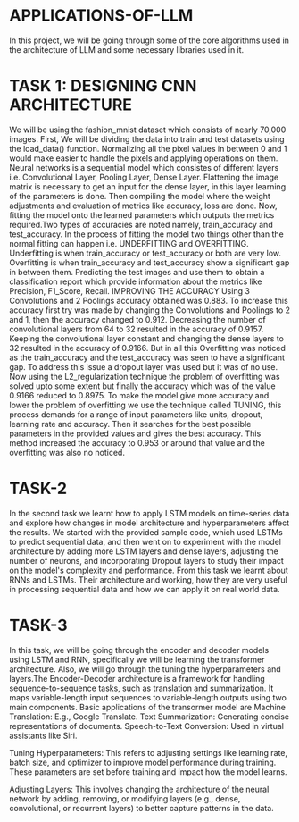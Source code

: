 # APPLICATIONS-OF-LLM
In this project, we will be going through some of the core algorithms used in the architecture of LLM and some necessary libraries used in it. 
# TASK 1: DESIGNING CNN ARCHITECTURE
We will be using the fashion_mnist dataset which consists of nearly 70,000 images.
First, We will be dividing the data into train and test datasets using the load_data() function. Normalizing all the pixel values in between 0 and 1 would make easier to handle the pixels and applying operations on them.
Neural networks is a sequential model which consistes of different layers i.e. Convolutional Layer, Pooling Layer, Dense Layer.
Flattening the image matrix is necessary to get an input for the dense layer, in this layer learning of the parameters is done.
Then compiling the model where the weight adjustments and evaluation of metrics like accuracy, loss are done.
Now, fitting the model onto the learned parameters which outputs the metrics required.Two types of accuracies are noted namely, train_accuracy and test_accuracy.
 In the process of fitting the model two things other than the normal fitting can happen i.e. UNDERFITTING and OVERFITTING.
Underfitting is when train_accuracy or test_accuracy or both are very low.
Overfitting is when train_accuracy and test_accuracy show a significant gap in between them.
 Predicting the test images and use them to obtain a classification report which provide information about the metrics like Precision, F1_Score, Recall.
IMPROVING THE ACCURACY
Using 3 Convolutions and 2 Poolings accuracy obtained was 0.883. To increase this accuracy first try was made by changing the Convolutions and Poolings to 2 and 1, then the accuracy changed to 0.912.
  Decreasing the number of convolutional layers from 64 to 32 resulted in the accuracy of 0.9157.
Keeping the convolutional layer constant and changing the dense layers to 32 resulted in the accuracy of 0.9166.
But in all this Overfitting was noticed as the train_accuracy and the test_accuracy was seen to have a significant gap.
To address this issue a dropout layer was used but it was of no use. Now using the L2_regularization technique the problem of overfitting was solved upto some extent but finally the accuracy which was of the value 0.9166 reduced to 0.8975. 
To make the model give more accuracy and lower the problem of overfitting we use the technique called TUNING, this process demands for a range of input parameters like units, dropout, learning rate and accuracy.
Then it searches for the best possible parameters in the provided values and gives the best accuracy.
This method increased the accuracy to 0.953 or around that value and the overfitting was also no noticed.
# TASK-2 
In the second task we learnt how to apply LSTM models on time-series data and explore how changes in model architecture and hyperparameters affect the results. We started with the provided sample code, which used LSTMs to predict sequential data, and then went on to experiment with the model architecture by adding more LSTM layers and dense layers, adjusting the number of neurons, and incorporating Dropout layers to study their impact on the model's complexity and performance.
From this task we learnt about RNNs and LSTMs. Their architecture and working, how they are very useful in processing sequential data and how  we can apply it on real world data.
# TASK-3
In this task, we will be going through the encoder and decoder models using LSTM and RNN, specifically we will be learning the transformer architecture. Also, we will go through the tuning the hyperparameters and layers.The Encoder-Decoder architecture is a framework for handling sequence-to-sequence tasks, such as translation and summarization. It maps variable-length input sequences to variable-length outputs using two main components.
Basic applications of the transormer model are 
Machine Translation: E.g., Google Translate.
Text Summarization: Generating concise representations of documents.
Speech-to-Text Conversion: Used in virtual assistants like Siri.

Tuning Hyperparameters: This refers to adjusting settings like learning rate, batch size, and optimizer to improve model performance during training. These parameters are set before training and impact how the model learns.

Adjusting Layers: This involves changing the architecture of the neural network by adding, removing, or modifying layers (e.g., dense, convolutional, or recurrent layers) to better capture patterns in the data.

